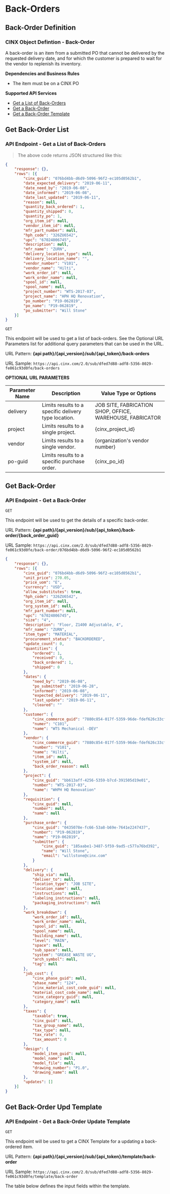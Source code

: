 # Back-Orders

## Back-Order Definition
### CINX Object Defintion - Back-Order

A back-order is an item from a submitted PO that cannot be delivered by the requested delivery date, and for which the customer is prepared to wait for the vendor to replenish its inventory.

**Dependencies and Business Rules**

  - The item must be on a CINX PO

**Supported API Services**

  - [Get a List of Back-Orders](#get-back-order-list)
  - [Get a Back-Order](#get-back-order)
  - [Get a Back-Order Template](#get-back-order-upd-template)


## Get Back-Order List
### API Endpoint - Get a List of Back-Orders

> The above code returns JSON structured like this:

```json
{
	"response": {},
	"rows": [{
		"cinx_guid": "076bd4bb-d6d9-5096-96f2-ec105d0562b1",
		"date_expected_delivery": "2019-06-11",
		"date_need_by": "2019-06-08",
		"date_informed": "2019-06-08",
		"date_last_updated": "2019-06-11",
		"reason": null,
		"quantity_back_ordered": 1,
		"quantity_shipped": 0,
		"quantity_po": 1,
		"org_item_id": null,
		"vendor_item_id": null,
		"mfr_part_number": null,
		"hph_code": "326ZU6542",
		"upc": "67024006745",
		"description": null,
		"mfr_name": "ZURN",
		"delivery_location_type": null,
		"delivery_location_name": "",
		"vendor_number": "V101",
		"vendor_name": "Hilti",
		"work_order_id": null,
		"work_order_name": null,
		"spool_id": null,
		"spool_name": null,
		"project_number": "WTS-2017-03",
		"project_name": "HPH HQ Renovation",
		"po_number": "P19-062819",
		"po_name": "P19-062819",
		"po_submitter": "Will Stone"
	}]
}
```
`GET`

This endpoint will be used to get a list of back-orders. See the Optional URL Parameters list for additional query parameters that can be used in the URL.

URL Pattern: **{api path}/{api_version}/sub/{api_token}/back-orders**

URL Sample: `https://api.cinx.com/2.0/sub/dfed7d88-adf8-5356-8029-fe061c93d0fe/back-orders`

**OPTIONAL URL PARAMETERS**

Parameter Name | Description | Value Type or Options
----- | ----- | ----- 
delivery | Limits results to a specific delivery type location. | JOB SITE, FABRICATION SHOP, OFFICE, WAREHOUSE, FABRICATOR
project | Limits results to a single project. | {cinx_project_id}
vendor | Limits results to a single vendor. | {organization's vendor number}
po-guid | Limits results to a specific purchase order. | {cinx_po_id}

## Get Back-Order
### API Endpoint - Get a Back-Order

`GET`

This endpoint will be used to get the details of a specific back-order.  

URL Pattern: **{api path}/{api_version}/sub/{api_token}/back-order/{back_order_guid}**

URL Sample: `https://api.cinx.com/2.0/sub/dfed7d88-adf8-5356-8029-fe061c93d0fe/back-order/076bd4bb-d6d9-5096-96f2-ec105d0562b1`

```json
{
	"response": {},
	"rows": [{
		"cinx_guid": "076bd4bb-d6d9-5096-96f2-ec105d0562b1",
		"unit_price": 270.05,
		"price_uom": "E",
		"currency": "USD",
		"allow_substitutes": true,
		"hph_code": "326ZU6542",
		"org_item_id": null,
		"org_system_id": null,
		"mfr_part_number": null,
		"upc": "67024006745",
		"size": "4",
		"description": "Floor, Z1400 Adjustable, 4",
		"mfr_name": "ZURN",
		"item_type": "MATERIAL",
		"procurement_status": "BACKORDERED",
		"update_count": 0,
		"quantities": {
			"ordered": 1,
			"received": 0,
			"back_ordered": 1,
			"shipped": 0
		},
		"dates": {
			"need_by": "2019-06-08",
			"po_submitted": "2019-06-28",
			"informed": "2019-06-08",
			"expected_delivery": "2019-06-11",
			"last_update": "2019-06-11",
			"cleared": ""
		},
		"customer": {
			"cinx_commerce_guid": "7880c854-017f-5359-96de-fdef626c33cf",
			"numer": "C101",
			"name": "WTS Mechanical -DEV"
		},
		"vendor": {
			"cinx_commerce_guid": "7880c854-017f-5359-96de-fdef626c33cf",
			"number": "V101",
			"name": "Hilti",
			"item_id": null,
			"system_id": null,
			"back_order_reason": null
		},
		"project": {
			"cinx_guid": "bb613aff-4256-5359-b7cd-391505d19e01",
			"number": "WTS-2017-03",
			"name": "WHPH HQ Renovation"
		},
		"requisition": {
			"cinx_guid": null,
			"number": null,
			"name": null
		},
		"purchase_order": {
			"cinx_guid": "0435078e-fc66-53a8-b69e-7641e2247437",
			"number": "P19-062819",
			"name": "P19-062819",
			"submitter": {
				"cinx_guid": "185aabe1-3487-5f59-9ad5-c577a76bd392",
				"name": "Will Stone",
				"email": "willstone@cinx.com"
			}
		},
		"delivery": {
			"ship_via": null,
			"deliver_to": null,
			"location_type": "JOB SITE",
			"location_name": null,
			"instructions": null,
			"labeling_instructions": null,
			"packaging_instructions": null
		},
		"work_breakdown": {
			"work_order_id": null,
			"work_order_name": null,
			"spool_id": null,
			"spool_name": null,
			"building_name": null,
			"level": "MAIN",
			"space": null,
			"sub_space": null,
			"system": "GREASE WASTE UG",
			"arch_symbol": null,
			"tag": null
		},
		"job_cost": {
			"cinx_phase_guid": null,
			"phase_name": "124",
			"cinx_material_cost_code_guid": null,
			"material_cost_code_name": null,
			"cinx_category_guid": null,
			"category_name": null
		},
		"taxes": {
			"taxable": true,
			"cinx_guid": null,
			"tax_group_name": null,
			"tax_type": null,
			"tax_rate": 0,
			"tax_amount": 0
		},
		"design": {
			"model_item_guid": null,
			"model_name": null,
			"model_file": null,
			"drawing_number": "P1.0",
			"drawing_name": null
		},
		"updates": []
	}]
}
```

## Get Back-Order Upd Template
### API Endpoint - Get a Back-Order Update Template

`GET`

This endpoint will be used to get a CINX Template for a updating a back-ordered item.

URL Pattern: **{api path}/{api_version}/sub/{api_token}/template/back-order**

URL Sample: `https://api.cinx.com/2.0/sub/dfed7d88-adf8-5356-8029-fe061c93d0fe/template/back-order`


The table below defines the input fields within the template.
